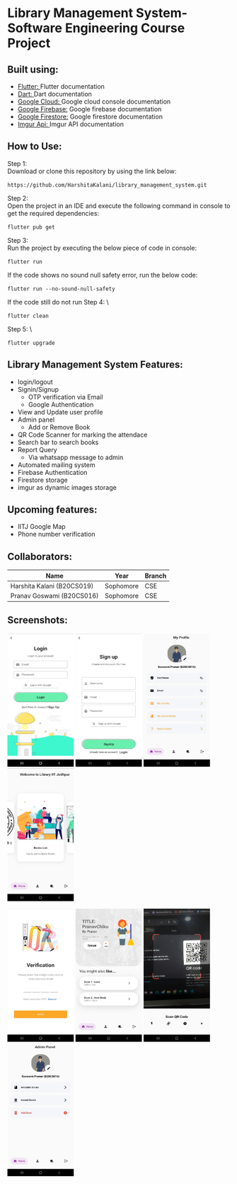 # Library Management System-Software Engineering Course Project 


## Built using:
- [Flutter: ](https://flutter.dev/docs/get-started/codelab) Flutter documentation
- [Dart: ](https://dart.dev/) Dart documentation
- [Google Cloud: ](https://console.cloud.google.com/) Google cloud console documentation
- [Google Firebase:](https://firebase.flutter.dev/docs/overview) Google firebase documentation
- [Google Firestore:](https://firebase.flutter.dev/docs/firestore/usage/) Google firestore documentation 
- [Imgur Api: ](https://imgur.com/) Imgur API documentation
## How to Use:
Step 1: \
Download or clone this repository by using the link below:
```
https://github.com/HarshitaKalani/library_management_system.git
```
Step 2: \
Open the project in an IDE and execute the following command in console to get the required dependencies:
```
flutter pub get
```
Step 3: \
Run the project by executing the below piece of code in console:
```
flutter run
```
If the code shows no sound null safety error, run the below code:
```
flutter run --no-sound-null-safety
```
If the code still do not run
Step 4: \
```
flutter clean
```
Step 5: \
```
flutter upgrade
```
## Library Management System Features:
- login/logout
- Signin/Signup 
  - OTP verification via Email
  - Google Authentication
- View and Update user profile
- Admin panel
  - Add or Remove Book
- QR Code Scanner for marking the attendace
- Search bar to search books
- Report Query
  - Via whatsapp message to admin
- Automated mailing system
- Firebase Authentication
- Firestore storage
- imgur as dynamic images storage
## Upcoming features:
- IITJ Google Map
- Phone number verification
## Collaborators:
| Name | Year | Branch|
| ------------- | ------------- | ------------- |
| Harshita Kalani (B20CS019)  | Sophomore  | CSE |
| Pranav Goswami (B20CS016) | Sophomore  | CSE |
## Screenshots:
<p float="left">
<img src = "https://github.com/HarshitaKalani/library_management_system/blob/main/LMSImages/1.jpeg" width="150" height="300">
<img src = "https://github.com/HarshitaKalani/library_management_system/blob/main/LMSImages/2.jpeg" width="150" height="300">
<img src = "https://github.com/HarshitaKalani/library_management_system/blob/main/LMSImages/5.jpeg" width="150" height="300">
<img src = "https://github.com/HarshitaKalani/library_management_system/blob/main/LMSImages/4.jpeg" width="150" height="300">
</p>
<p float="left">
<img src = "https://github.com/HarshitaKalani/library_management_system/blob/main/LMSImages/3.jpeg" width="150" height="300">
<img src = "https://github.com/HarshitaKalani/library_management_system/blob/main/LMSImages/7.jpeg" width="150" height="300">
<img src = "https://github.com/HarshitaKalani/library_management_system/blob/main/LMSImages/8.jpeg" width="150" height="300">
<img src = "https://github.com/HarshitaKalani/library_management_system/blob/main/LMSImages/6.jpeg" width="150" height="300">
</p>



